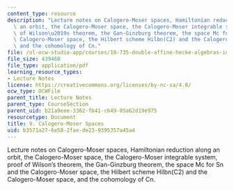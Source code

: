 ```yaml
---
content_type: resource
description: "Lecture notes on Calogero-Moser spaces, Hamiltonian reduction along\
  \ an orbit, the Calogero-Moser space, the Calogero-Moser integrable system, proof\
  \ of Wilson\u2019s theorem, the Gan-Ginzburg theorem, the space Mc for Sn and the\
  \ Calogero-Moser space, the Hilbert scheme Hilbn(C2) and the Calogero-Moser space,\
  \ and the cohomology of Cn."
file: /ol-ocw-studio-app/courses/18-735-double-affine-hecke-algebras-in-representation-theory-combinatorics-geometry-and-mathematical-physics-fall-2009/b3571a276e582faede239395357a45a4_MIT18_735F09_ch09.pdf
file_size: 439460
file_type: application/pdf
learning_resource_types:
- Lecture Notes
license: https://creativecommons.org/licenses/by-nc-sa/4.0/
ocw_type: OCWFile
parent_title: Lecture Notes
parent_type: CourseSection
parent_uid: b21a9eee-3362-fb41-c649-05a62d19e975
resourcetype: Document
title: 9. Calogero-Moser Spaces
uid: b3571a27-6e58-2fae-de23-9395357a45a4
---
```

Lecture notes on Calogero-Moser spaces, Hamiltonian reduction along an orbit, the Calogero-Moser space, the Calogero-Moser integrable system, proof of Wilson’s theorem, the Gan-Ginzburg theorem, the space Mc for Sn and the Calogero-Moser space, the Hilbert scheme Hilbn(C2) and the Calogero-Moser space, and the cohomology of Cn.